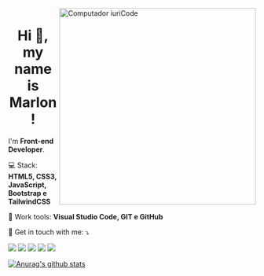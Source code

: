 <img src="https://raw.githubusercontent.com/MicaelliMedeiros/micaellimedeiros/master/image/computer-illustration.png" min-width="400px" max-width="400px" width="400px" align="right" alt="Computador iuriCode">

<h1 align="center">Hi 👋, my name is Marlon!</h1>

<p align="left"> 
  I'm <strong>Front-end Developer</strong>. 
</p>

<p align="left">
    💻 Stack: <strong>HTML5, CSS3, JavaScript, Bootstrap e TailwindCSS </strong>
</p>


<p align="left">
  💼 Work tools: <strong>Visual Studio Code, GIT e GitHub</strong>
</p>

<p align="left">
  💌 Get in touch with me: ⤵️
</p>
 <p align="left">
  <a href="mailto:marlon_menezes@outlook.com" target="_blank" alt="Gmail">
  <img src="https://img.shields.io/badge/Gmail-D14836?style=for-the-badge&logo=gmail&logoColor=white&link=mailto:marlon_menezes@outlook.com" /></a>

 <a href="https://www.linkedin.com/in/marlonmenezes/" target="_blank" alt="Linkedin">
  <img src="https://img.shields.io/badge/LinkedIn-0077B5?style=for-the-badge&logo=linkedin&logoColor=white&link=https://www.linkedin.com/in/marlonmenezes/" /></a>

  <a href="https://twitter.com/soueu_marlon" target="_blank" alt="Twitter">
  <img src="https://img.shields.io/badge/Twitter-1DA1F2?style=for-the-badge&logo=twitter&logoColor=white&link=https://twitter.com/soueu_marlon"/></a>

<a href="https://t.me/soueu_marlon" target="_blank" alt="Telegram">
  <img src="https://img.shields.io/badge/Telegram-2CA5E0?style=for-the-badge&logo=telegram&logoColor=white&link=https://t.me/soueu_marlon"/></a>

<a href="https://api.whatsapp.com/send?phone=5531994469272&text=Ol%C3%A1%2C%20podemos%20conversar%3F" target="_blank" alt="WhatsApp">
  <img src="https://img.shields.io/badge/WhatsApp-25D366?style=for-the-badge&logo=whatsapp&logoColor=white&link=https://api.whatsapp.com/send?phone=5531994469272&text=Ol%C3%A1!%20Tudo%20bom?%20%F0%9F%98%89"/></a>



[![Anurag's github stats](https://github-readme-stats.vercel.app/api?username=marlonmnz&show_icons=true&theme=vision-friendly-dark)](https://github.com/anuraghazra/github-readme-stats)

  </p>  
